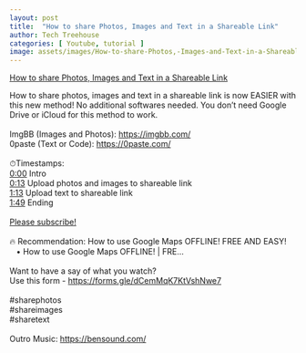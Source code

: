 ```yaml
---
layout: post
title:  "How to share Photos, Images and Text in a Shareable Link"
author: Tech Treehouse
categories: [ Youtube, tutorial ]
image: assets/images/How-to-share-Photos,-Images-and-Text-in-a-Shareable-Link.jpg
---
```


[How to share Photos, Images and Text in a Shareable Link](https://youtube.com/watch?v=l0r70PBbxy0)

How to share photos, images and text in a shareable link is now EASIER with this new method! No additional softwares needed. You don’t need Google Drive or iCloud for this method to work.<br><br>ImgBB (Images and Photos): https://imgbb.com/<br>0paste (Text or Code): https://0paste.com/<br><br>⏱Timestamps:<br>[0:00](https://youtube.com/watch?v=l0r70PBbxy0&t=0) Intro<br>[0:13](https://youtube.com/watch?v=l0r70PBbxy0&t=13) Upload photos and images to shareable link<br>[1:13](https://youtube.com/watch?v=l0r70PBbxy0&t=73) Upload text to shareable link<br>[1:49](https://youtube.com/watch?v=l0r70PBbxy0&t=109) Ending<br><br>[Please subscribe!](https://youtube.com/techtreehouse/?sub_confirmation=1)<br><br>🔥 Recommendation: How to use Google Maps OFFLINE! FREE AND EASY!    • How to use Google Maps OFFLINE! | FRE...  <br><br>Want to have a say of what you watch?<br>Use this form - https://forms.gle/dCemMqK7KtVshNwe7<br><br>#sharephotos<br>#shareimages<br>#sharetext<br><br>Outro Music: https://bensound.com/
